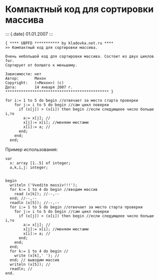 Компактный код для сортировки массива
=====================================

::: {.date}
01.01.2007
:::

    { **** UBPFD *********** by kladovka.net.ru ****
    >> Компактный код для сортировки массива.
     
    Очень небольшой код для сортировки массива. Состоит из двух циклов for.
    Сортирует от болшего к меньшему.
     
    Зависимости: нет
    Автор:       Михон
    Copyright:   (<Михон>) (с)
    Дата:        14 января 2007 г.
    ********************************************** }
     
    for i:= 1 to 5 do begin //отвечает за место старта проверки
        for j:= i to 5 do begin //сам цикл поверки
          if (x[j]) > (x[i]) then begin //если следующеее число больше i,то
            a:= x[j]; //
            x[j]:= x[i]; //меняем местами
            x[i]:= a; //
          end;
        end;
      end; 

Пример использования:

    var
      x: array [1..5] of integer;
      a,k,i,j: integer;
     
     
    begin
      writeln ('Vvedite massiv!!!');
      for k:= 1 to 4 do begin //вводим массив
        read (x[k]); //--,--
      end; //--,--
      readln (x[5]); //--,--
      for i:= 1 to 5 do begin //отвечает за место старта проверки
        for j:= i to 5 do begin //сам цикл поверки
          if (x[j]) > (x[i]) then begin //если следующеее число больше i,то
            a:= x[j]; //
            x[j]:= x[i]; //меняем местами
            x[i]:= a; //
          end;
        end;
      end;
      for k:= 1 to 4 do begin //
        write (x[k],' '); //
      end; // выводим массив
      writeln (x[5]); //
      readln; // 
    end. 
